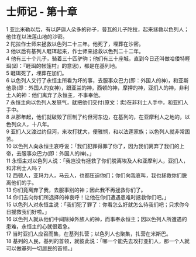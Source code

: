 # 士师记 - 第十章
  
 1 亚比米勒以后，有以萨迦人朵多的孙子，普瓦的儿子陀拉，起来拯救以色列人；他住在以法莲山地的沙密。  
 2 陀拉作士师来拯救以色列二十三年。他死了，埋葬在沙密。  
 3 他以后有基列人睚珥起来，作士师来拯救以色列二十二年。  
 4 他有三十个儿子，骑着三十匹驴驹；他们有三十座城，直到今日还叫做哈倭特睚珥(即：『睚珥的帐篷村』的意思)，都是在基列地。  
 5 睚珥死了，埋葬在加们。  
 6 以色列人又行了永恒主所看为坏的事，去服事众巴力(即：外国人的神)，和亚斯他录(即：外国人的女神)，跟亚兰的神，西顿的神，摩押的神，亚扪人的神，非利士人的神：他们离弃了永恒主，不事奉他。  
 7 永恒主向以色列人发怒气，就把他们交付(原文：卖)在非利士人手中，和亚扪人手中。  
 8 从那年起，他们就破毁了压制了约但河东边，在基列的，在亚摩利人之地的，以色列众人，十八年。  
 9 亚扪人又渡过约但河，来攻打犹大，便雅悯，和以法莲家族；以色列人就非常困苦。  
 10 以色列人向永恒主哀呼说：「我们犯罪得罪了你了，因为我们离弃了我们的上帝，去服事众巴力(即：外国人的神)。」  
 11 永恒主对以色列人说：「我岂没有拯救了你们脱离埃及人和亚摩利人，亚扪人，和非利士人吗？  
 12 西顿人，亚玛力人，马云人，也都压迫你们；你们向我哀叫，我也拯救你们脱离他们的手。  
 13 你们竟离弃了我，去服事别的神；因此我不再拯救你们了。  
 14 你们去向你们所选择的神哀呼！让他在你们遭遇患难时拯救你们吧。」  
 15 以色列人对永恒主说：「我们犯了罪了：你看怎么好就怎么待我们吧；只求你今日援救我们好啦。」  
 16 以色列人就从他们中间除掉外族人的神，而事奉永恒主；因以色列人所遭遇的患难，永恒主的心就很着急。  
 17 当时亚扪人应召而集，在基列扎营；以色列人也聚集，扎营在米斯巴。  
 18 基列的人民，基列的首领，就彼此说：「哪一个能先去攻打亚扪人，那一个人就可以做基列一切居民的首领。」